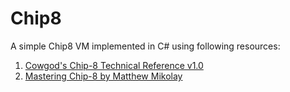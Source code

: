 # Chip8
A simple Chip8 VM implemented in C# using following resources:

1. [Cowgod's Chip-8 Technical Reference v1.0](http://devernay.free.fr/hacks/chip8/C8TECH10.HTM)
2. [Mastering Chip-8 by Matthew Mikolay](http://mattmik.com/files/chip8/mastering/chip8.html)
